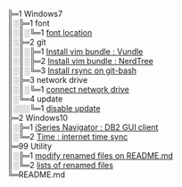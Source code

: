 ╠═1 Windows7  
║░╠═1 font  
║░║░╚═1 [font location](01_Windows_7/01_font/01_font_location.md)  
║░╠═2 git  
║░║░╠═1 [Install vim bundle : Vundle](01_Windows_7/02_git/01_install_vim_bundle_Vundle_on_git-bash.md)  
║░║░╠═2 [Install vim bundle : NerdTree](01_Windows_7/02_git/02_install_vim_bundle_NERD_Tree_on_git-bash.md)  
║░║░╚═3 [Install rsync on git-bash](01_Windows_7/02_git/03_install_rsync_to_git-bash.md)  
║░╠═3 network drive  
║░║░╚═1 [connect network drive](01_Windows_7/03_network_drive/01_connect_network_drive.md)  
║░╚═4 update  
║░░░╚═1 [disable update](01_Windows_7/04_update/01_disable_update.md)  
╠═2 Windows10  
║░╠═1 [iSeries Navigator : DB2 GUI client](02_Windows_10/01_iSeries_Navigator/01_install_iSeries_Navigator.md)  
║░╚═2 [Time : internet time sync](02_Windows_10/02_time/01_internet_time_sync.md)  
╠═99 Utility  
║░╠═1 [modify renamed files on README.md](99_Utility/03_modify_number_of_file_on_README.sh)  
║░╚═2 [lists of renamed files](99_Utility/change_A_to_B.txt)  
╚═README.md  
